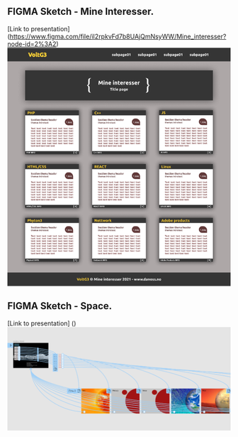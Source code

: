 ## FIGMA Sketch - Mine Interesser.
[Link to presentation] (https://www.figma.com/file/iI2rpkvFd7b8UAjQmNsyWW/Mine_interesser?node-id=2%3A2)
<img src="https://github.com/VoltG3/FIGMA/blob/master/Min_interesser/mine_interesser.png" alt="img"> 

## FIGMA Sketch - Space.
[Link to presentation] ()
<img src="https://github.com/VoltG3/FIGMA/blob/master/Space/space.png" alt="img"> 
